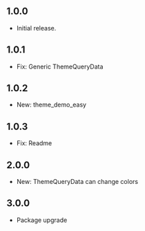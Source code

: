 ## 1.0.0

* Initial release.

## 1.0.1

* Fix: Generic ThemeQueryData

## 1.0.2

* New: theme_demo_easy

## 1.0.3

* Fix: Readme

## 2.0.0

* New: ThemeQueryData can change colors

## 3.0.0

* Package upgrade
